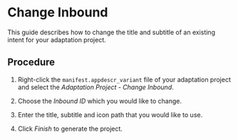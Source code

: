 <!-- loio4ce1920515ba4ef2b51e97a5fb359dba -->

# Change Inbound

This guide describes how to change the title and subtitle of an existing intent for your adaptation project.



<a name="loio4ce1920515ba4ef2b51e97a5fb359dba__steps_qmp_xlz_21c"/>

## Procedure

1.  Right-click the `manifest.appdescr_variant` file of your adaptation project and select the *Adaptation Project - Change Inbound*.

2.  Choose the *Inbound ID* which you would like to change.

3.  Enter the title, subtitle and icon path that you would like to use.

4.  Click *Finish* to generate the project.


